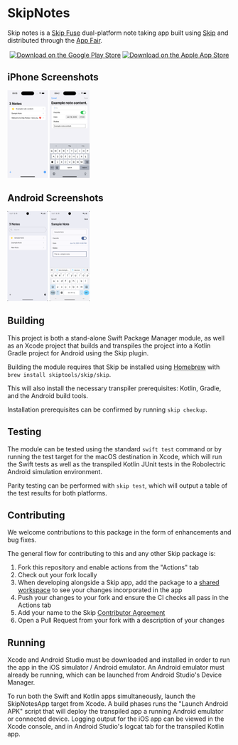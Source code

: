 # SkipNotes

Skip notes is a [Skip Fuse](https://skip.tools) dual-platform note taking app
built using [Skip](https://skip.tools)
and distributed through the [App Fair](https://appfair.org).

<div align="center">
  <a href="https://play.google.com/store/apps/details?id=org.appfair.app.SkipNotes" style="display: inline-block;"><img src="https://appfair.org/assets/badges/google-play-store.svg" alt="Download on the Google Play Store" style="height: 60px; vertical-align: middle; object-fit: contain;" /></a>
  <a href="https://apps.apple.com/us/app/skip-notes/id6740916318" style="display: inline-block;"><img src="https://appfair.org/assets/badges/apple-app-store.svg" alt="Download on the Apple App Store" style="height: 60px; vertical-align: middle; object-fit: contain;" /></a>
</div>

## iPhone Screenshots

<img alt="iPhone Screenshot" src="Darwin/fastlane/screenshots/en-US/1_en-US.png" style="width: 18%" /> <img alt="iPhone Screenshot" src="Darwin/fastlane/screenshots/en-US/2_en-US.png" style="width: 18%" />


## Android Screenshots

<img alt="Android Screenshot" src="Android/fastlane/metadata/android/en-US/images/phoneScreenshots/1_en-US.png" style="width: 18%" /> <img alt="Android Screenshot" src="Android/fastlane/metadata/android/en-US/images/phoneScreenshots/2_en-US.png" style="width: 18%" />

## Building

This project is both a stand-alone Swift Package Manager module,
as well as an Xcode project that builds and transpiles the project
into a Kotlin Gradle project for Android using the Skip plugin.

Building the module requires that Skip be installed using
[Homebrew](https://brew.sh) with `brew install skiptools/skip/skip`.

This will also install the necessary transpiler prerequisites:
Kotlin, Gradle, and the Android build tools.

Installation prerequisites can be confirmed by running `skip checkup`.

## Testing

The module can be tested using the standard `swift test` command
or by running the test target for the macOS destination in Xcode,
which will run the Swift tests as well as the transpiled
Kotlin JUnit tests in the Robolectric Android simulation environment.

Parity testing can be performed with `skip test`,
which will output a table of the test results for both platforms.

## Contributing

We welcome contributions to this package in the form of enhancements and bug fixes.

The general flow for contributing to this and any other Skip package is:

1. Fork this repository and enable actions from the "Actions" tab
2. Check out your fork locally
3. When developing alongside a Skip app, add the package to a [shared workspace](https://skip.tools/docs/contributing) to see your changes incorporated in the app
4. Push your changes to your fork and ensure the CI checks all pass in the Actions tab
5. Add your name to the Skip [Contributor Agreement](https://github.com/skiptools/clabot-config)
6. Open a Pull Request from your fork with a description of your changes

## Running

Xcode and Android Studio must be downloaded and installed in order to
run the app in the iOS simulator / Android emulator.
An Android emulator must already be running, which can be launched from 
Android Studio's Device Manager.

To run both the Swift and Kotlin apps simultaneously, 
launch the SkipNotesApp target from Xcode.
A build phases runs the "Launch Android APK" script that
will deploy the transpiled app a running Android emulator or connected device.
Logging output for the iOS app can be viewed in the Xcode console, and in
Android Studio's logcat tab for the transpiled Kotlin app.
